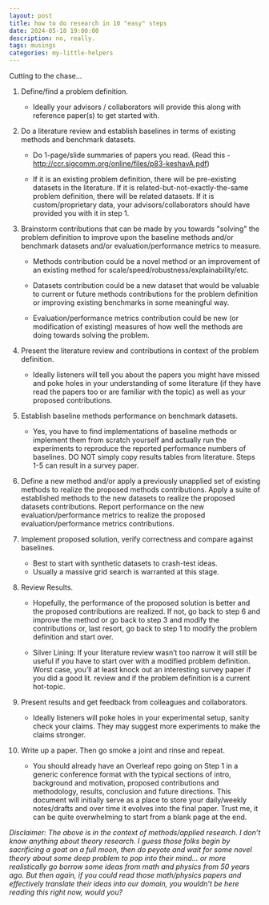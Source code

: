 ```yaml
---
layout: post
title: how to do research in 10 "easy" steps
date: 2024-05-18 19:00:00
description: no, really.
tags: musings
categories: my-little-helpers
---
```


Cutting to the chase...

1. Define/find a problem definition.
    - Ideally your advisors / collaborators will provide this along with reference paper(s) to get started with.

2. Do a literature review and establish baselines in terms of existing methods and benchmark datasets.
    - Do 1-page/slide summaries of papers you read. (Read this - http://ccr.sigcomm.org/online/files/p83-keshavA.pdf)

    - If it is an existing problem definition, there will be pre-existing datasets in the literature. If it is related-but-not-exactly-the-same problem definition, there will be related datasets. If it is custom/proprietary data, your advisors/collaborators should have provided you with it in step 1.

3. Brainstorm contributions that can be made by you towards "solving" the problem definition to improve upon the baseline methods and/or benchmark datasets and/or evaluation/performance metrics to measure.
    - Methods contribution could be a novel method or an improvement of an existing method for scale/speed/robustness/explainability/etc.

    - Datasets contribution could be a new dataset that would be valuable to current or future methods contributions for the problem definition or improving existing benchmarks in some meaningful way.

    - Evaluation/performance metrics contribution could be new (or modification of existing) measures of how well the methods are doing towards solving the problem.

4. Present the literature review and contributions in context of the problem definition.
    - Ideally listeners will tell you about the papers you might have missed and poke holes in your understanding of some literature (if they have read the papers too or are familiar with the topic) as well as your proposed contributions.

5. Establish baseline methods performance on benchmark datasets.
    - Yes, you have to find implementations of baseline methods or implement them from scratch yourself and actually run the experiments to reproduce the reported performance numbers of baselines. DO NOT simply copy results tables from literature.
    Steps 1-5 can result in a survey paper.

6. Define a new method and/or apply a previously unapplied set of existing methods to realize the proposed methods contributions. Apply a suite of established methods to the new datasets to realize the proposed datasets contributions. Report performance on the new evaluation/performance metrics to realize the proposed evaluation/performance metrics contributions.

7. Implement proposed solution, verify correctness and compare against baselines.
    - Best to start with synthetic datasets to crash-test ideas.
    - Usually a massive grid search is warranted at this stage.
  
8. Review Results.
    - Hopefully, the performance of the proposed solution is better and the proposed contributions are realized. If not, go back to step 6 and improve the method or go back to step 3 and modify the contributions or, last resort, go back to step 1 to modify the problem definition and start over.

    - Silver Lining: If your literature review wasn’t too narrow it will still be useful if you have to start over with a modified problem definition. Worst case, you’ll at least knock out an interesting survey paper if you did a good lit. review and if the problem definition is a current hot-topic.
  
9. Present results and get feedback from colleagues and collaborators.
    - Ideally listeners will poke holes in your experimental setup, sanity check your claims. They may suggest more experiments to make the claims stronger.
  
10. Write up a paper. Then go smoke a joint and rinse and repeat.
    - You should already have an Overleaf repo going on Step 1 in a generic conference format with the typical sections of intro, background and motivation, proposed contributions and methodology, results, conclusion and future directions. This document will initially serve as a place to store your daily/weekly notes/drafts and over time it evolves into the final paper. Trust me, it can be quite overwhelming to start from a blank page at the end.

_Disclaimer: The above is in the context of methods/applied research. I don’t know anything about theory research. I guess those folks begin by sacrificing a goat on a full moon, then do peyote and wait for some novel theory about some deep problem to pop into their mind… or more realistically go borrow some ideas from math and physics from 50 years ago. But then again, if you could read those math/physics papers and effectively translate their ideas into our domain, you wouldn’t be here reading this right now, would you?_
